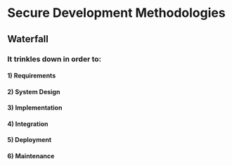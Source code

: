 # Secure Development Methodologies

## Waterfall

### It trinkles down in order to:

#### 1) Requirements

#### 2) System Design

#### 3) Implementation

#### 4) Integration

#### 5) Deployment

#### 6) Maintenance
